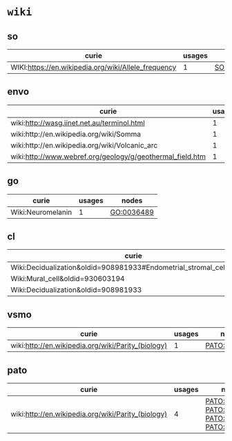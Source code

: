 # `wiki`

## so

| curie                                               |   usages | nodes                                                   |
|-----------------------------------------------------|----------|---------------------------------------------------------|
| WIKI:https://en.wikipedia.org/wiki/Allele_frequency |        1 | [SO:0002119](http://purl.obolibrary.org/obo/SO_0002119) |

## envo

| curie                                                     |   usages | nodes                                                         |
|-----------------------------------------------------------|----------|---------------------------------------------------------------|
| wiki:http://wasg.iinet.net.au/terminol.html               |        1 | [ENVO:00000321](http://purl.obolibrary.org/obo/ENVO_00000321) |
| wiki:http\://en.wikipedia.org/wiki/Somma                  |        1 | [ENVO:00000350](http://purl.obolibrary.org/obo/ENVO_00000350) |
| wiki:http\://en.wikipedia.org/wiki/Volcanic_arc           |        1 | [ENVO:00000352](http://purl.obolibrary.org/obo/ENVO_00000352) |
| wiki:http://www.webref.org/geology/g/geothermal_field.htm |        1 | [ENVO:00000373](http://purl.obolibrary.org/obo/ENVO_00000373) |

## go

| curie             |   usages | nodes                                                   |
|-------------------|----------|---------------------------------------------------------|
| Wiki:Neuromelanin |        1 | [GO:0036489](http://purl.obolibrary.org/obo/GO_0036489) |

## cl

| curie                                                                 |   usages | nodes                                                   |
|-----------------------------------------------------------------------|----------|---------------------------------------------------------|
| Wiki:Decidualization&oldid=908981933#Endometrial_stromal_cells_(ESCs) |        1 | [CL:0002255](http://purl.obolibrary.org/obo/CL_0002255) |
| Wiki:Mural_cell&oldid=930603194                                       |        1 | [CL:0008034](http://purl.obolibrary.org/obo/CL_0008034) |
| Wiki:Decidualization&oldid=908981933                                  |        1 | [CL:2000002](http://purl.obolibrary.org/obo/CL_2000002) |

## vsmo

| curie                                              |   usages | nodes                                                       |
|----------------------------------------------------|----------|-------------------------------------------------------------|
| wiki:http://en.wikipedia.org/wiki/Parity_(biology) |        1 | [PATO:0002370](http://purl.obolibrary.org/obo/PATO_0002370) |

## pato

| curie                                              |   usages | nodes                                                                                                                                                                                                                                              |
|----------------------------------------------------|----------|----------------------------------------------------------------------------------------------------------------------------------------------------------------------------------------------------------------------------------------------------|
| wiki:http://en.wikipedia.org/wiki/Parity_(biology) |        4 | [PATO:0002369](http://purl.obolibrary.org/obo/PATO_0002369), [PATO:0002370](http://purl.obolibrary.org/obo/PATO_0002370), [PATO:0002371](http://purl.obolibrary.org/obo/PATO_0002371), [PATO:0002372](http://purl.obolibrary.org/obo/PATO_0002372) |

